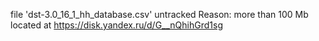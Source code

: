 file 'dst-3.0_16_1_hh_database.csv' untracked
Reason: more than 100 Mb
located at
https://disk.yandex.ru/d/G__nQhihGrd1sg